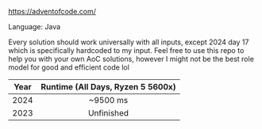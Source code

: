 https://adventofcode.com/

Language: Java

Every solution should work universally with all inputs, except 2024 day 17 which is specifically hardcoded to my input. Feel free to use this repo to help you with your own AoC solutions, however I might not be the best role model for good and efficient code lol

| Year | Runtime (All Days, Ryzen 5 5600x) |
| :---: |:---------------------------------:|
| 2024 |             ~9500 ms              |
| 2023 |            Unfinished             |





